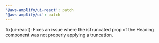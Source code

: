 ```yaml
---
'@aws-amplify/ui-react': patch
'@aws-amplify/ui': patch
---
```


fix(ui-react): Fixes an issue where the isTruncated prop of the Heading component was not properly applying a truncation.
